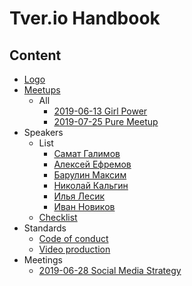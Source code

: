 # Tver.io Handbook

## Content

* [Logo](logo/README.md)
* [Meetups](meetups/Readme.md)
  + All
    - [2019-06-13 Girl Power](meetups/all/2019-06-13-girl-power/Readme.md)
    - [2019-07-25 Pure Meetup](meetups/all/2019-07-25-pure-meetup/Readme.md)
* Speakers
  + List
    - [Самат Галимов](speakers/list/samat-galimov.md)
    - [Алексей Ефремов](speakers/list/lexich-efremov.md)
    - [Барулин Максим](speakers/list/maxim-barulin.md)
    - [Николай Кальгин](speakers/list/kalgin.md)
    - [Илья Лесик](speakers/list/lesik.md)
    - [Иван Новиков](speakers/list/jonny-novikov.md)
  + [Checklist](speakers/Readme.md)
* Standards
  + [Code of conduct](./standards/CODE_OF_CONDUCT.md)
  + [Video production](./standards/video/readme.md)
* Meetings
  + [2019-06-28 Social Media Strategy](meetings/2019-06-28-social-media-strategy.md)

